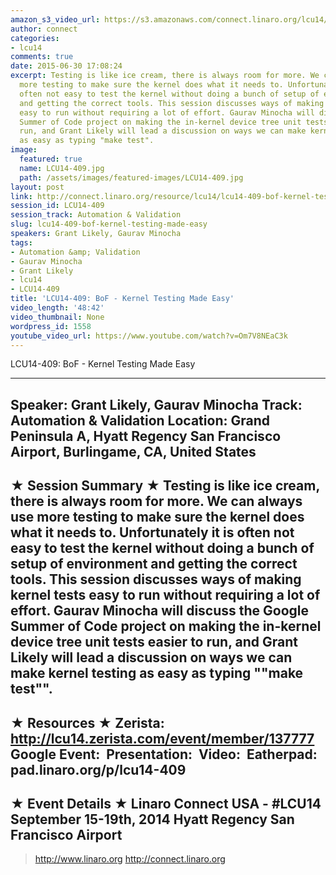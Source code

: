 ```yaml
---
amazon_s3_video_url: https://s3.amazonaws.com/connect.linaro.org/lcu14/videos/09-18-Thursday/LCU14-409-+BoF+-+Kernel+Testing+Made+Easy.mp4
author: connect
categories:
- lcu14
comments: true
date: 2015-06-30 17:08:24
excerpt: Testing is like ice cream, there is always room for more. We can always use
  more testing to make sure the kernel does what it needs to. Unfortunately it is
  often not easy to test the kernel without doing a bunch of setup of environment
  and getting the correct tools. This session discusses ways of making kernel tests
  easy to run without requiring a lot of effort. Gaurav Minocha will discuss the Google
  Summer of Code project on making the in-kernel device tree unit tests easier to
  run, and Grant Likely will lead a discussion on ways we can make kernel testing
  as easy as typing "make test".
image:
  featured: true
  name: LCU14-409.jpg
  path: /assets/images/featured-images/LCU14-409.jpg
layout: post
link: http://connect.linaro.org/resource/lcu14/lcu14-409-bof-kernel-testing-made-easy/
session_id: LCU14-409
session_track: Automation & Validation
slug: lcu14-409-bof-kernel-testing-made-easy
speakers: Grant Likely, Gaurav Minocha
tags:
- Automation &amp; Validation
- Gaurav Minocha
- Grant Likely
- lcu14
- LCU14-409
title: 'LCU14-409: BoF - Kernel Testing Made Easy'
video_length: '48:42'
video_thumbnail: None
wordpress_id: 1558
youtube_video_url: https://www.youtube.com/watch?v=Om7V8NEaC3k
---
```


LCU14-409: BoF - Kernel Testing Made Easy

---------------------------------------------------

Speaker: Grant Likely, Gaurav Minocha
Track: Automation & Validation
Location: Grand Peninsula A, Hyatt Regency San Francisco Airport, Burlingame, CA, United States
---------------------------------------------------

★ Session Summary ★
Testing is like ice cream, there is always room for more. We can always use more testing to make sure the kernel does what it needs to. Unfortunately it is often not easy to test the kernel without doing a bunch of setup of environment and getting the correct tools. This session discusses ways of making kernel tests easy to run without requiring a lot of effort. Gaurav Minocha will discuss the Google Summer of Code project on making the in-kernel device tree unit tests easier to run, and Grant Likely will lead a discussion on ways we can make kernel testing as easy as typing ""make test"".
---------------------------------------------------

★ Resources ★
Zerista: http://lcu14.zerista.com/event/member/137777
Google Event: 
Presentation: 
Video: 
Eatherpad: pad.linaro.org/p/lcu14-409
---------------------------------------------------

★ Event Details ★
Linaro Connect USA - #LCU14
September 15-19th, 2014
Hyatt Regency San Francisco Airport
---------------------------------------------------

> http://www.linaro.org
> http://connect.linaro.org